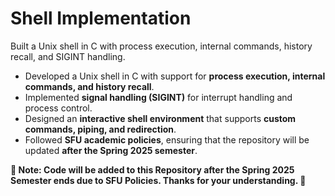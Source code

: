 # Shell Implementation
Built a Unix shell in C with process execution, internal commands, history recall, and SIGINT handling.

- Developed a Unix shell in C with support for **process execution, internal commands, and history recall**.
- Implemented **signal handling (SIGINT)** for interrupt handling and process control.
- Designed an **interactive shell environment** that supports **custom commands, piping, and redirection**.
- Followed **SFU academic policies**, ensuring that the repository will be updated **after the Spring 2025 semester**.

**🚨 Note: Code will be added to this Repository after the Spring 2025 Semester ends due to SFU Policies. Thanks for your understanding. 🚨**
